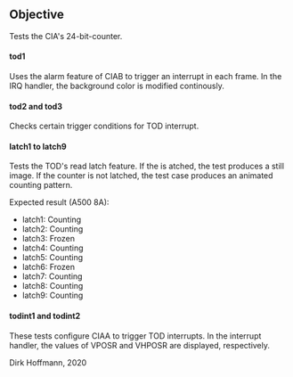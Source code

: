 ## Objective

Tests the CIA's 24-bit-counter.

#### tod1

Uses the alarm feature of CIAB to trigger an interrupt in each frame. In the IRQ handler, the background color is modified continously.

#### tod2 and tod3

Checks certain trigger conditions for TOD interrupt. 

#### latch1 to latch9

Tests the TOD's read latch feature. If the is atched, the test produces a still image. If the counter is not  latched, the test case produces an animated counting pattern.

Expected result (A500 8A): 

- latch1: Counting
- latch2: Counting
- latch3: Frozen
- latch4: Counting 
- latch5: Counting 
- latch6: Frozen
- latch7: Counting
- latch8: Counting
- latch9: Counting

#### todint1 and todint2

These tests configure CIAA to trigger TOD interrupts. In the interrupt handler, the values of VPOSR and VHPOSR are displayed, respectively.


Dirk Hoffmann, 2020
